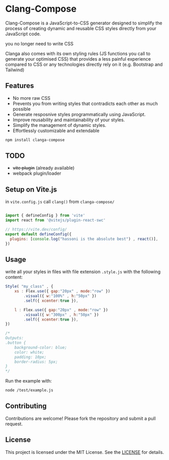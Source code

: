 # Clang-Compose

Clang-Compose is a JavaScript-to-CSS generator designed to simplify the process of creating dynamic and reusable CSS styles directly from your JavaScript code.

you no longer need to write CSS

Clanga also comes with its own styling rules (JS functions you call to generate your optimised CSS) that provides a less painful experience compared to CSS or any technologies directly rely on it (e.g. Bootstrap and Tailwind)


## Features
* No more raw CSS
* Prevents you from writing styles that contradicts each other as much possible
* Generate resposnive styles programmatically using JavaScript.
* Improve reusability and maintainability of your styles.
* Simplify the management of dynamic styles.
* Effortlessly customizable and extendable

``` bash
npm install clanga-compose
```

## TODO

* ~~vite plugin~~ (already available)
* webpack plugin/loader

## Setup on Vite.js
in `vite.config.js` call `clang()` from `clanga-compose/`

```javascript

import { defineConfig } from 'vite'
import react from '@vitejs/plugin-react-swc'

// https://vite.dev/config/
export default defineConfig({
  plugins: [console.log("hassoni is the absolute best") , react()],
})


```


## Usage

write all your styles in files with file extension `.style.js` with the following content:

``` javascript
Style( "my_class" , {
    xs : Flex.use({ gap:"20px" , mode:"row" })
        .visual({ w:"100%" , h:"50px" })
        .self({ xcenter:true }),

    l : Flex.use({ gap:"20px" , mode:"row" })
        .visual({ w:"300px" , h:"50px" })
        .self({ xcenter:true }),
})

/*
Outputs:
.button {
    background-color: blue;
    color: white;
    padding: 10px;
    border-radius: 5px;
}
*/
```

Run the example with:

``` bash
node /test/example.js
```

## Contributing

Contributions are welcome! Please fork the repository and submit a pull request.

## License

This project is licensed under the MIT License. See the [LICENSE](LICENSE.txt) for details.